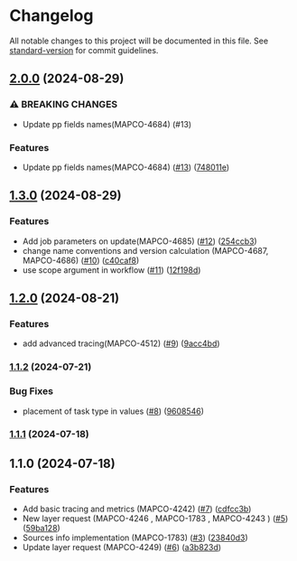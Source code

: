 # Changelog

All notable changes to this project will be documented in this file. See [standard-version](https://github.com/conventional-changelog/standard-version) for commit guidelines.

## [2.0.0](https://github.com/MapColonies/ingestion-trigger/compare/v1.3.0...v2.0.0) (2024-08-29)


### ⚠ BREAKING CHANGES

* Update pp fields names(MAPCO-4684) (#13)

### Features

* Update pp fields names(MAPCO-4684) ([#13](https://github.com/MapColonies/ingestion-trigger/issues/13)) ([748011e](https://github.com/MapColonies/ingestion-trigger/commit/748011eb3585efca32b04911230e14750581e00b))

## [1.3.0](https://github.com/MapColonies/ingestion-trigger/compare/v1.2.0...v1.3.0) (2024-08-29)


### Features

* Add job parameters on update(MAPCO-4685) ([#12](https://github.com/MapColonies/ingestion-trigger/issues/12)) ([254ccb3](https://github.com/MapColonies/ingestion-trigger/commit/254ccb3749b3f86c96a78bc8b80858878a2fdc92))
* change name conventions and version calculation (MAPCO-4687, MAPCO-4686) ([#10](https://github.com/MapColonies/ingestion-trigger/issues/10)) ([c40caf8](https://github.com/MapColonies/ingestion-trigger/commit/c40caf8a7477009c89598a4642c31bf6349ae392))
* use scope argument in workflow ([#11](https://github.com/MapColonies/ingestion-trigger/issues/11)) ([12f198d](https://github.com/MapColonies/ingestion-trigger/commit/12f198d1e1f3a38ffabaa7ebfff43b086ea9fd68))

## [1.2.0](https://github.com/MapColonies/ingestion-trigger/compare/v1.1.2...v1.2.0) (2024-08-21)


### Features

* add advanced tracing(MAPCO-4512) ([#9](https://github.com/MapColonies/ingestion-trigger/issues/9)) ([9acc4bd](https://github.com/MapColonies/ingestion-trigger/commit/9acc4bd570ebd3a782afaaf7879c88e7a1c4016b))

### [1.1.2](https://github.com/MapColonies/ingestion-trigger/compare/v1.1.1...v1.1.2) (2024-07-21)


### Bug Fixes

* placement of task type in values ([#8](https://github.com/MapColonies/ingestion-trigger/issues/8)) ([9608546](https://github.com/MapColonies/ingestion-trigger/commit/96085461c8d6ac841a6c2c79fae2ca138936d076))

### [1.1.1](https://github.com/MapColonies/ingestion-trigger/compare/v1.1.0...v1.1.1) (2024-07-18)

## 1.1.0 (2024-07-18)


### Features

* Add basic tracing and metrics (MAPCO-4242) ([#7](https://github.com/MapColonies/ingestion-trigger/issues/7)) ([cdfcc3b](https://github.com/MapColonies/ingestion-trigger/commit/cdfcc3b2da4ab1b8b3359a2aa0879f0c486dfe22))
* New layer request (MAPCO-4246 , MAPCO-1783 , MAPCO-4243 ) ([#5](https://github.com/MapColonies/ingestion-trigger/issues/5)) ([59ba128](https://github.com/MapColonies/ingestion-trigger/commit/59ba12877224f3137d8bd723f4c22cc716225373))
* Sources info implementation (MAPCO-1783) ([#3](https://github.com/MapColonies/ingestion-trigger/issues/3)) ([23840d3](https://github.com/MapColonies/ingestion-trigger/commit/23840d31d7cd7b27b32ccc1239bd9adf48050d11))
* Update layer request (MAPCO-4249) ([#6](https://github.com/MapColonies/ingestion-trigger/issues/6)) ([a3b823d](https://github.com/MapColonies/ingestion-trigger/commit/a3b823d4f75d79570649ef643f1570cfcba4549d))
